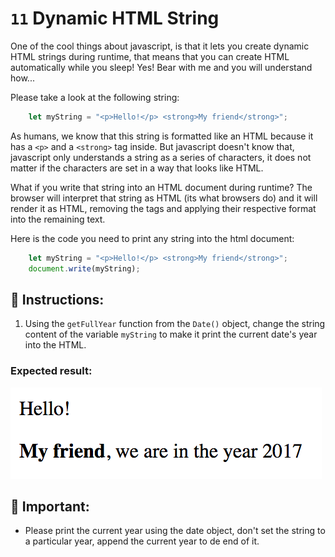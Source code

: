 # `11` Dynamic HTML String

One of the cool things about javascript, is that it lets you create dynamic HTML strings during runtime, that means that you can create HTML automatically while you sleep! Yes! Bear with me and you will understand how...

Please take a look at the following string:

```javascript 
    let myString = "<p>Hello!</p> <strong>My friend</strong>";
```
As humans, we know that this string is formatted like an HTML because it has a `<p>` and a `<strong>` tag inside. But javascript doesn't know that,  javascript only understands a string as a series of characters, it does not matter if the characters are set in a way that looks like HTML.

What if you write that string into an HTML document during runtime? The browser will interpret that string as HTML (its what browsers do) and it will render it as HTML, removing the tags and applying their respective format into the remaining text. 

Here is the code you need to print any string into the html document:

```js
    let myString = "<p>Hello!</p> <strong>My friend</strong>";
    document.write(myString);
```
## 📝 Instructions:

1. Using the `getFullYear` function from the `Date()` object, change the string content of the variable `myString` to make it print the current date's year into the HTML.

### Expected result:

![](../../.learn/assets/12-1.png)

## 🔎 Important:

+ Please print the current year using the date object, don't set the string to a particular year, append the current year to de end of it.
